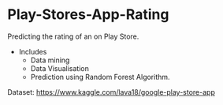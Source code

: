 # Play-Stores-App-Rating
Predicting the rating of an on Play Store.
* Includes 
    - Data mining
    - Data Visualisation 
    - Prediction using Random Forest Algorithm.

Dataset: https://www.kaggle.com/lava18/google-play-store-app
